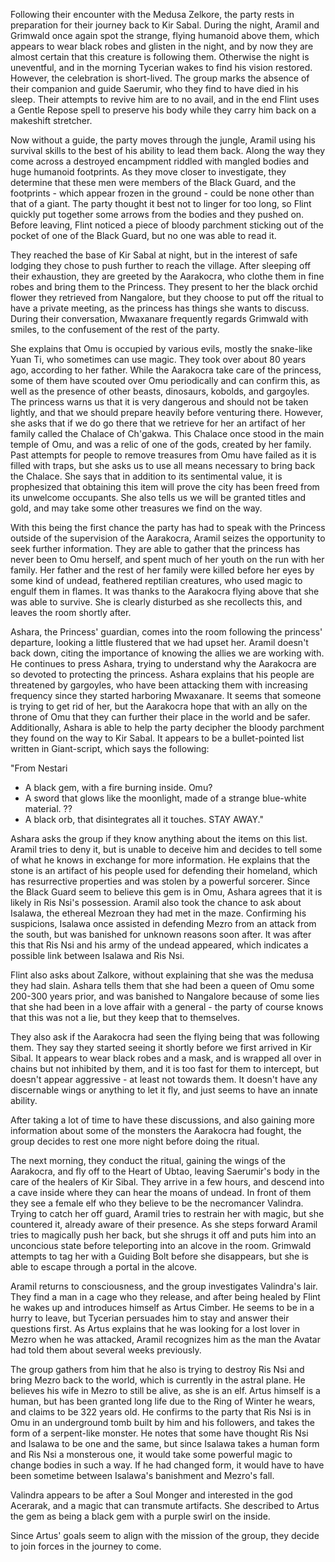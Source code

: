 Following their encounter with the Medusa Zelkore, the party rests in preparation for their journey back to Kir Sabal. During the night, Aramil and Grimwald once again spot the strange, flying humanoid above them, which appears to wear black robes and glisten in the night, and by now they are almost certain that this creature is following them. Otherwise the night is uneventful, and in the morning Tycerian wakes to find his vision restored. However, the celebration is short-lived. The group marks the absence of their companion and guide Saerumir, who they find to have died in his sleep. Their attempts to revive him are to no avail, and in the end Flint uses a Gentle Repose spell to preserve his body while they carry him back on a makeshift stretcher.

Now without a guide, the party moves through the jungle, Aramil using his survival skills to the best of his ability to lead them back. Along the way they come across a destroyed encampment riddled with mangled bodies and huge humanoid footprints. As they move closer to investigate, they determine that these men were members of the Black Guard, and the footprints - which appear frozen in the ground - could be none other than that of a giant. The party thought it best not to linger for too long, so Flint quickly put together some arrows from the bodies and they pushed on. Before leaving, Flint noticed a piece of bloody parchment sticking out of the pocket of one of the Black Guard, but no one was able to read it.

They reached the base of Kir Sabal at night, but in the interest of safe lodging they chose to push further to reach the village. After sleeping off their exhaustion, they are greeted by the Aarakocra, who clothe them in fine robes and bring them to the Princess. They present to her the black orchid flower they retrieved from Nangalore, but they choose to put off the ritual to have a private meeting, as the princess has things she wants to discuss. During their conversation, Mwaxanare frequently regards Grimwald with smiles, to the confusement of the rest of the party.

She explains that Omu is occupied by various evils, mostly the snake-like Yuan Ti, who sometimes can use magic. They took over about 80 years ago, according to her father. While the Aarakocra take care of the princess, some of them have scouted over Omu periodically and can confirm this, as well as the presence of other beasts, dinosaurs, kobolds, and gargoyles. The princess warns us that it is very dangerous and should not be taken lightly, and that we should prepare heavily before venturing there. However, she asks that if we do go there that we retrieve for her an artifact of her family called the Chalace of Ch'gakwa. This Chalace once stood in the main temple of Omu, and was a relic of one of the gods, created by her family. Past attempts for people to remove treasures from Omu have failed as it is filled with traps, but she asks us to use all means necessary to bring back the Chalace. She says that in addition to its sentimental value, it is prophesized that obtaining this item will prove the city has been freed from its unwelcome occupants. She also tells us we will be granted titles and gold, and may take some other treasures we find on the way.

With this being the first chance the party has had to speak with the Princess outside of the supervision of the Aarakocra, Aramil seizes the opportunity to seek further information. They are able to gather that the princess has never been to Omu herself, and spent much of her youth on the run with her family. Her father and the rest of her family were killed before her eyes by some kind of undead, feathered reptilian creatures, who used magic to engulf them in flames. It was thanks to the Aarakocra flying above that she was able to survive. She is clearly disturbed as she recollects this, and leaves the room shortly after.

Ashara, the Princess' guardian, comes into the room following the princess' departure, looking a little flustered that we had upset her. Aramil doesn't back down, citing the importance of knowing the allies we are working with. He continues to press Ashara, trying to understand why the Aarakocra are so devoted to protecting the princess. Ashara explains that his people are threatened by gargoyles, who have been attacking them with increasing frequency since they started harboring Mwaxanare. It seems that someone is trying to get rid of her, but the Aarakocra hope that with an ally on the throne of Omu that they can further their place in the world and be safer.
Additionally, Ashara is able to help the party decipher the bloody parchment they found on the way to Kir Sabal. It appears to be a bullet-pointed list written in Giant-script, which says the following:

"From Nestari
- A black gem, with a fire burning inside. Omu?
- A sword that glows like the moonlight, made of a strange blue-white material. ??
- A black orb, that disintegrates all it touches. STAY AWAY."

Ashara asks the group if they know anything about the items on this list. Aramil tries to deny it, but is unable to deceive him and decides to tell some of what he knows in exchange for more information. He explains that the stone is an artifact of his people used for defending their homeland, which has resurrective properties and was stolen by a powerful sorcerer. Since the Black Guard seem to believe this gem is in Omu, Ashara agrees that it is likely in Ris Nsi's possession. Aramil also took the chance to ask about Isalawa, the ethereal Mezroan they had met in the maze. Confirming his suspicions, Isalawa once assisted in defending Mezro from an attack from the south, but was banished for unknown reasons soon after. It was after this that Ris Nsi and his army of the undead appeared, which indicates a possible link between Isalawa and Ris Nsi.

Flint also asks about Zalkore, without explaining that she was the medusa they had slain. Ashara tells them that she had been a queen of Omu some 200-300 years prior, and was banished to Nangalore because of some lies that she had been in a love affair with a general - the party of course knows that this was not a lie, but they keep that to themselves. 

They also ask if the Aarakocra had seen the flying being that was following them. They say they started seeing it shortly before we first arrived in Kir Sibal. It appears to wear black robes and a mask, and is wrapped all over in chains but not inhibited by them, and it is too fast for them to intercept, but doesn't appear aggressive - at least not towards them. It doesn't have any discernable wings or anything to let it fly, and just seems to have an innate ability.

After taking a lot of time to have these discussions, and also gaining more information about some of the monsters the Aarakocra had fought, the group decides to rest one more night before doing the ritual.

The next morning, they conduct the ritual, gaining the wings of the Aarakocra, and fly off to the Heart of Ubtao, leaving Saerumir's body in the care of the healers of Kir Sibal. They arrive in a few hours, and descend into a cave inside where they can hear the moans of undead. In front of them they see a female elf who they believe to be the necromancer Valindra. Trying to catch her off guard, Aramil tries to restrain her with magic, but she countered it, already aware of their presence. As she steps forward Aramil tries to magically push her back, but she shrugs it off and puts him into an unconcious state before teleporting into an alcove in the room. Grimwald attempts to tag her with a Guiding Bolt before she disappears, but she is able to escape through a portal in the alcove.

Aramil returns to consciousness, and the group investigates Valindra's lair. They find a man in a cage who they release, and after being healed by Flint he wakes up and introduces himself as Artus Cimber. He seems to be in a hurry to leave, but Tycerian persuades him to stay and answer their questions first. As Artus explains that he was looking for a lost lover in Mezro when he was attacked, Aramil recognizes him as the man the Avatar had told them about several weeks previously.

The group gathers from him that he also is trying to destroy Ris Nsi and bring Mezro back to the world, which is currently in the astral plane. He believes his wife in Mezro to still be alive, as she is an elf. Artus himself is a human, but has been granted long life due to the Ring of Winter he wears, and claims to be 322 years old. He confirms to the party that Ris Nsi is in Omu in an underground tomb built by him and his followers, and takes the form of a serpent-like monster. He notes that some have thought Ris Nsi and Isalawa to be one and the same, but since Isalawa takes a human form and Ris Nsi a monsterous one, it would take some powerful magic to change bodies in such a way. If he had changed form, it would have to have been sometime between Isalawa's banishment and Mezro's fall.

Valindra appears to be after a Soul Monger and interested in the god Acerarak, and a magic that can transmute artifacts. She described to Artus the gem as being a black gem with a purple swirl on the inside.

Since Artus' goals seem to align with the mission of the group, they decide to join forces in the journey to come.

